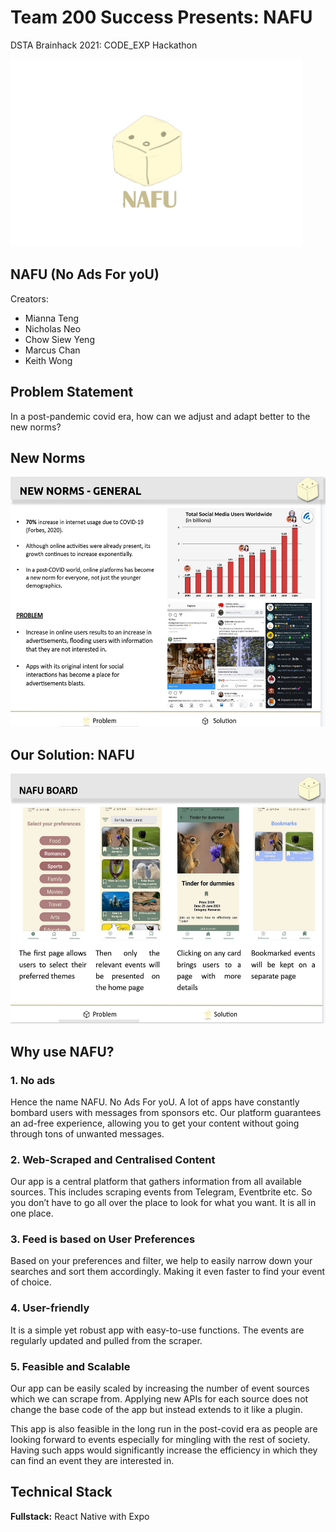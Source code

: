 # Team 200 Success Presents: NAFU 
DSTA Brainhack 2021: CODE_EXP Hackathon

<img height="300" alt="image" src=https://raw.githubusercontent.com/thinkofmia/Team-200-Success-NAFU/main/assets/NAFUlogo.png>

## NAFU (No Ads For yoU)
Creators:
- Mianna Teng
- Nicholas Neo
- Chow Siew Yeng
- Marcus Chan
- Keith Wong

## Problem Statement
In a post-pandemic covid era, how can we adjust and adapt better to the new norms?

## New Norms
<img height="400" alt="image" src=https://raw.githubusercontent.com/thinkofmia/Team-200-Success-NAFU/main/assets/new%20norms.PNG>

## Our Solution: NAFU
<img height="400" alt="image" src=https://raw.githubusercontent.com/thinkofmia/Team-200-Success-NAFU/main/assets/nafu_board.PNG>

## Why use NAFU?
### 1. No ads
Hence the name NAFU. No Ads For yoU.
A lot of apps have constantly bombard users with messages from sponsors etc. Our platform guarantees an ad-free experience, allowing you to get your content without going through tons of unwanted messages.

### 2. Web-Scraped and Centralised Content
Our app is a central platform that gathers information from all available sources. This includes scraping events from Telegram, Eventbrite etc. So you don’t have to go all over the place to look for what you want. It is all in one place.

### 3. Feed is based on User Preferences
Based on your preferences and filter, we help to easily narrow down your searches and sort them accordingly. Making it even faster to find your event of choice.

### 4. User-friendly
It is a simple yet robust app with easy-to-use functions. The events are regularly updated and pulled from the scraper.

### 5. Feasible and Scalable
Our app can be easily scaled by increasing the number of event sources which we can scrape from. Applying new APIs for each source does not change the base code of the app but instead extends to it like a plugin.

This app is also feasible in the long run in the post-covid era as people are looking forward to events especially for mingling with the rest of society. Having such apps would significantly increase the efficiency in which they can find an event they are interested in.


## Technical Stack
**Fullstack:** React Native with Expo
